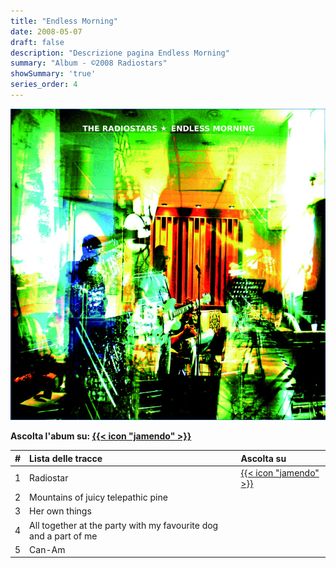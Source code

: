 ```yaml
---
title: "Endless Morning"
date: 2008-05-07
draft: false
description: "Descrizione pagina Endless Morning"
summary: "Album - ©2008 Radiostars"
showSummary: 'true'
series_order: 4
---
```


<!-- TODO: Il link funziona ma bisogna togliere la lente -->
[![Album cover](featured.jpg)](https://www.jamendo.com/album/27539/endless-morning "Jamendo")

**Ascolta l'abum su:
[{{< icon "jamendo" >}}](https://www.jamendo.com/album/27539/endless-morning "Jamendo")**


<!-- TODO: Bisognerebbe embeddare un player -->


| #     | Lista delle tracce                    | Ascolta su    |
| :---: | :---                                  | :---          |
| 1     | Radiostar    | [{{< icon "jamendo" >}}](https://www.jamendo.com/track/183823/radiostar "Radiostars on Jamendo")|
| 2     | Mountains of juicy telepathic pine    |
| 3     | Her own things                        |
| 4     | All together at the party with my favourite dog and a part of me |
| 5     | Can-Am                                |
